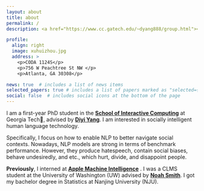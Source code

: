 ```yaml
---
layout: about
title: about
permalink: /
description: <a href="https://www.cc.gatech.edu/~dyang888/group.html"><strong>CS PhD &#183; SALT &#183; Georgia Institute of Technology</strong></a>

profile:
  align: right
  image: xuhuizhou.jpg
  address: >
    <p>CODA 1124S</p>
    <p>756 W Peachtree St NW </p>
    <p>Atlanta, GA 30308</p>

news: true  # includes a list of news items
selected_papers: true # includes a list of papers marked as "selected={true}"
social: false  # includes social icons at the bottom of the page
---
```

I am a first-year PhD student in the [**School of Interactive Computing**](https://www.ic.gatech.edu/) at Georgia Tech:bee:, advised by [**Diyi Yang**](https://www.cc.gatech.edu/~dyang888/index.html). I am interested in socially intelligent human language technology.  

Specifically, I focus on how to enable NLP to better navigate social contexts. Nowadays, NLP models are strong in terms of benchmark performance.
However, they produce hatespeech, contain social biases, behave undesiredly, and etc., which hurt, divide, and disappoint people.

**Previously**, I interned at [**Apple Machine Intelligence**](https://machinelearning.apple.com/) . I was a CLMS student at the University of Washington (UW) advised by [**Noah Smith**](https://homes.cs.washington.edu/~nasmith/). I got my bachelor degree in Statistics at Nanjing University (NJU).
